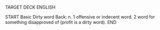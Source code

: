 TARGET DECK
ENGLISH

START
Basic
Dirty word
Back: n. 1 offensive or indecent word. 2 word for something disapproved of (profit is a dirty word).
END
